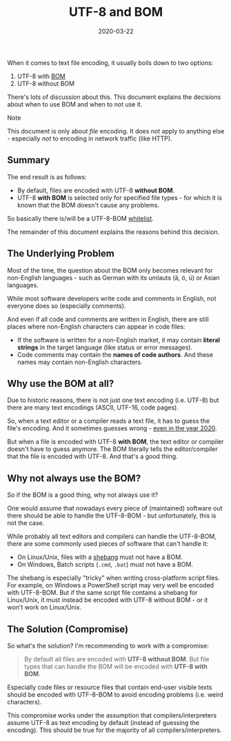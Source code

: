 ﻿---
title: UTF-8 and BOM
date: 2020-03-22
oldContentWarning: false
topics:
- unicode
- file-format
---

When it comes to text file encoding, it usually boils down to two options:

1. UTF-8 with [BOM](https://en.wikipedia.org/wiki/Byte_order_mark)
1. UTF-8 without BOM

There's lots of discussion about this. This document explains the decisions about when to use BOM and when to not use it.

> [!NOTE]
> This document is only about *file* encoding. It does not apply to anything else - especially *not* to encoding in network traffic (like HTTP).

## Summary

The end result is as follows:

* By default, files are encoded with UTF-8 **without BOM**.
* UTF-8 **with BOM** is selected only for specified file types - for which it is known that the BOM doesn't cause any problems.

So basically there is/will be a UTF-8-BOM [whitelist](https://en.wikipedia.org/wiki/Whitelisting).

The remainder of this document explains the reasons behind this decision.

## The Underlying Problem

Most of the time, the question about the BOM only becomes relevant for non-English languages - such as German with its umlauts (ä, ö, ü) or Asian languages.

While most software developers write code and comments in English, not everyone does so (especially comments).

And even if all code and comments are written in English, there are still places where non-English characters can appear in code files:

* If the software is written for a non-English market, it may contain **literal strings** in the target language (like status or error messages).
* Code comments may contain the **names of code authors**. And these names may contain non-English characters.

## Why use the BOM at all?

Due to historic reasons, there is not just one text encoding (i.e. UTF-8) but there are many text encodings (ASCII, UTF-16, code pages).

So, when a text editor or a compiler reads a text file, it has to guess the file's encoding. And it sometimes guesses wrong - [even in the year 2020](https://github.com/microsoft/vscode/issues/33720).

But when a file is encoded with UTF-8 **with BOM**, the text editor or compiler doesn't have to guess anymore. The BOM literally tells the editor/compiler that the file is encoded with UTF-8. And that's a good thing.

## Why not always use the BOM?

So if the BOM is a good thing, why not always use it?

One would assume that nowadays every piece of (maintained) software out there should be able to handle the UTF-8-BOM - but unfortunately, this is not the case.

While probably all text editors and compilers can handle the UTF-8-BOM, there are some commonly used pieces of software that can't handle it:

* On Linux/Unix, files with a [shebang](https://en.wikipedia.org/wiki/Shebang_(Unix)) must not have a BOM.
* On Windows, Batch scripts (`.cmd`, `.bat`) must not have a BOM.

The shebang is especially "tricky" when writing cross-platform script files. For example, on Windows a PowerShell script may very well be encoded with UTF-8-BOM. But if the same script file contains a shebang for Linux/Unix, it must instead be encoded with UTF-8 without BOM - or it won't work on Linux/Unix.

## The Solution (Compromise)

So what's the solution? I'm recommending to work with a compromise:

> By default all files are encoded with **UTF-8 without BOM**. But file types that can handle the BOM will be encoded with **UTF-8 with BOM**.

Especially code files or resource files that contain end-user visible texts should be encoded with UTF-8-BOM to avoid encoding problems (i.e. weird characters).

This compromise works under the assumption that compilers/interpreters assume UTF-8 as text encoding by default (instead of guessing the encoding). This should be true for the majority of all compilers/interpreters.
